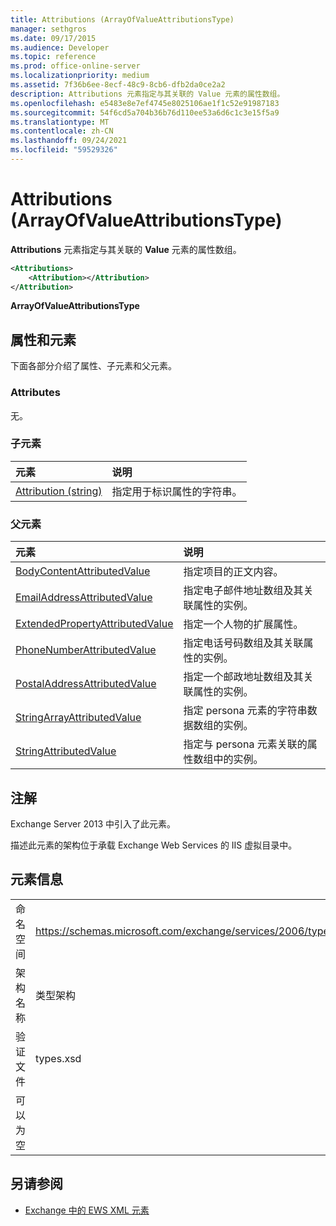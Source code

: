 ```yaml
---
title: Attributions (ArrayOfValueAttributionsType)
manager: sethgros
ms.date: 09/17/2015
ms.audience: Developer
ms.topic: reference
ms.prod: office-online-server
ms.localizationpriority: medium
ms.assetid: 7f36b6ee-8ecf-48c9-8cb6-dfb2da0ce2a2
description: Attributions 元素指定与其关联的 Value 元素的属性数组。
ms.openlocfilehash: e5483e8e7ef4745e8025106ae1f1c52e91987183
ms.sourcegitcommit: 54f6cd5a704b36b76d110ee53a6d6c1c3e15f5a9
ms.translationtype: MT
ms.contentlocale: zh-CN
ms.lasthandoff: 09/24/2021
ms.locfileid: "59529326"
---
```

# <a name="attributions-arrayofvalueattributionstype"></a>Attributions (ArrayOfValueAttributionsType)

**Attributions** 元素指定与其关联的 **Value** 元素的属性数组。 
  
```XML
<Attributions>
    <Attribution></Attribution>
</Attribution>
```

 **ArrayOfValueAttributionsType**
## <a name="attributes-and-elements"></a>属性和元素

下面各部分介绍了属性、子元素和父元素。
  
### <a name="attributes"></a>Attributes

无。
  
### <a name="child-elements"></a>子元素

|**元素**|**说明**|
|:-----|:-----|
|[Attribution (string)](attribution-string.md) <br/> |指定用于标识属性的字符串。  <br/> |
   
### <a name="parent-elements"></a>父元素

|**元素**|**说明**|
|:-----|:-----|
|[BodyContentAttributedValue](bodycontentattributedvalue.md) <br/> |指定项目的正文内容。  <br/> |
|[EmailAddressAttributedValue](emailaddressattributedvalue.md) <br/> |指定电子邮件地址数组及其关联属性的实例。  <br/> |
|[ExtendedPropertyAttributedValue](extendedpropertyattributedvalue.md) <br/> |指定一个人物的扩展属性。  <br/> |
|[PhoneNumberAttributedValue](phonenumberattributedvalue.md) <br/> |指定电话号码数组及其关联属性的实例。  <br/> |
|[PostalAddressAttributedValue](postaladdressattributedvalue.md) <br/> |指定一个邮政地址数组及其关联属性的实例。  <br/> |
|[StringArrayAttributedValue](stringarrayattributedvalue.md) <br/> |指定 persona 元素的字符串数据数组的实例。  <br/> |
|[StringAttributedValue](stringattributedvalue.md) <br/> |指定与 persona 元素关联的属性数组中的实例。  <br/> |
   
## <a name="remarks"></a>注解

Exchange Server 2013 中引入了此元素。
  
描述此元素的架构位于承载 Exchange Web Services 的 IIS 虚拟目录中。
  
## <a name="element-information"></a>元素信息

|||
|:-----|:-----|
|命名空间  <br/> |https://schemas.microsoft.com/exchange/services/2006/types  <br/> |
|架构名称  <br/> |类型架构  <br/> |
|验证文件  <br/> |types.xsd  <br/> |
|可以为空  <br/> ||
   
## <a name="see-also"></a>另请参阅

- [Exchange 中的 EWS XML 元素](ews-xml-elements-in-exchange.md)

